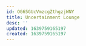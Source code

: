 ```yaml
---
id: OG65GUcVmzcgZthgzjWNY
title: Uncertainment Lounge
desc: ''
updated: 1639759165197
created: 1639759165197
---
```



